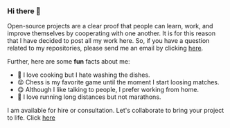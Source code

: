 ### Hi there 👋

Open-source projects are a clear proof that people can learn, work, and improve themselves by cooperating with one another. It is for this reason that I have decided to post all my work here. So, if you have a question related to my repositories, please send me an email by clicking [here](mailto:kryekuzhinieri@gmail.com). 

Further, here are some **fun** facts about me:

- :cookie: I love cooking but I hate washing the dishes.
- :rage: Chess is my favorite game until the moment I start loosing matches.
- :yum:	Although I like talking to people, I prefer working from home.
- :runner: I love running long distances but not marathons. 


I am available for hire or consultation. Let's collaborate to bring your project to life. Click [here](https://www.upwork.com/freelancers/~016ff71e9fd136ddd4)




